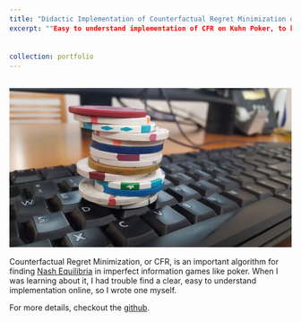 ```yaml
---
title: "Didactic Implementation of Counterfactual Regret Minimization on Kuhn Poker"
excerpt: ""Easy to understand implementation of CFR on Kuhn Poker, to help people learn about the algorithm. [image source](https://www.scientificamerican.com/article/time-to-fold-humans-poker-playing-ai-beats-pros-at-texas-hold-rsquo-em/)<br/><img src='/images/poker.jpeg'>"


collection: portfolio
---
```

<br/><img src='/images/poker.jpeg'>

Counterfactual Regret Minimization, or CFR, is an important algorithm for finding [Nash Equilibria](https://en.wikipedia.org/wiki/Nash_equilibrium) in imperfect information games like poker. When I was learning about it, I had trouble find a clear, easy to understand implementation online, so I wrote one myself.


For more details, checkout the [github](https://github.com/Jgoldfeder/CounterfactualRegretMinimization).
